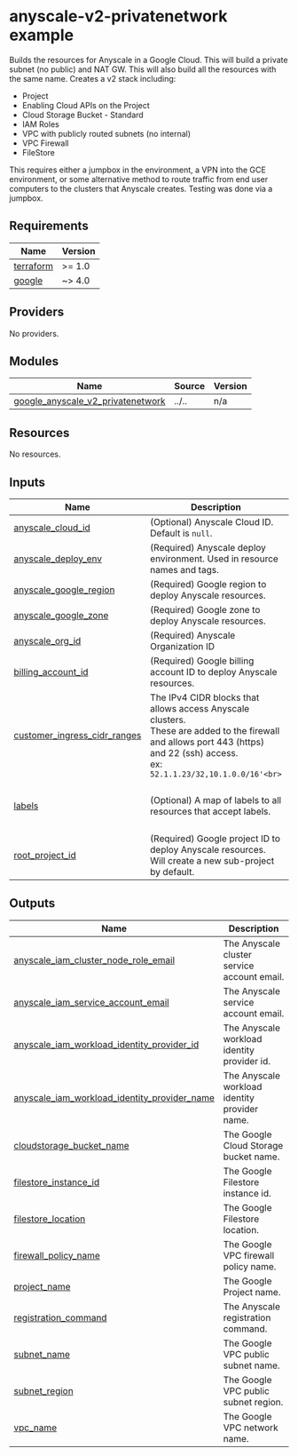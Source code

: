 # anyscale-v2-privatenetwork example

Builds the resources for Anyscale in a Google Cloud.
This will build a private subnet (no public) and NAT GW.
This will also build all the resources with the same name.
Creates a v2 stack including:
- Project
- Enabling Cloud APIs on the Project
- Cloud Storage Bucket - Standard
- IAM Roles
- VPC with publicly routed subnets (no internal)
- VPC Firewall
- FileStore

This requires either a jumpbox in the environment, a VPN into the GCE environment, or some alternative
method to route traffic from end user computers to the clusters that Anyscale creates. Testing was done
via a jumpbox.

<!-- BEGINNING OF PRE-COMMIT-TERRAFORM DOCS HOOK -->
## Requirements

| Name | Version |
|------|---------|
| <a name="requirement_terraform"></a> [terraform](#requirement\_terraform) | >= 1.0 |
| <a name="requirement_google"></a> [google](#requirement\_google) | ~> 4.0 |

## Providers

No providers.

## Modules

| Name | Source | Version |
|------|--------|---------|
| <a name="module_google_anyscale_v2_privatenetwork"></a> [google\_anyscale\_v2\_privatenetwork](#module\_google\_anyscale\_v2\_privatenetwork) | ../.. | n/a |

## Resources

No resources.

## Inputs

| Name | Description | Type | Default | Required |
|------|-------------|------|---------|:--------:|
| <a name="input_anyscale_cloud_id"></a> [anyscale\_cloud\_id](#input\_anyscale\_cloud\_id) | (Optional) Anyscale Cloud ID. Default is `null`. | `string` | `null` | no |
| <a name="input_anyscale_deploy_env"></a> [anyscale\_deploy\_env](#input\_anyscale\_deploy\_env) | (Required) Anyscale deploy environment. Used in resource names and tags. | `string` | n/a | yes |
| <a name="input_anyscale_google_region"></a> [anyscale\_google\_region](#input\_anyscale\_google\_region) | (Required) Google region to deploy Anyscale resources. | `string` | n/a | yes |
| <a name="input_anyscale_google_zone"></a> [anyscale\_google\_zone](#input\_anyscale\_google\_zone) | (Required) Google zone to deploy Anyscale resources. | `string` | n/a | yes |
| <a name="input_anyscale_org_id"></a> [anyscale\_org\_id](#input\_anyscale\_org\_id) | (Required) Anyscale Organization ID | `string` | n/a | yes |
| <a name="input_billing_account_id"></a> [billing\_account\_id](#input\_billing\_account\_id) | (Required) Google billing account ID to deploy Anyscale resources. | `string` | n/a | yes |
| <a name="input_customer_ingress_cidr_ranges"></a> [customer\_ingress\_cidr\_ranges](#input\_customer\_ingress\_cidr\_ranges) | The IPv4 CIDR blocks that allows access Anyscale clusters.<br>These are added to the firewall and allows port 443 (https) and 22 (ssh) access.<br>ex: `52.1.1.23/32,10.1.0.0/16'<br>` | `string` | n/a | yes |
| <a name="input_labels"></a> [labels](#input\_labels) | (Optional) A map of labels to all resources that accept labels. | `map(string)` | <pre>{<br>  "environment": "test",<br>  "test": true<br>}</pre> | no |
| <a name="input_root_project_id"></a> [root\_project\_id](#input\_root\_project\_id) | (Required) Google project ID to deploy Anyscale resources. Will create a new sub-project by default. | `string` | n/a | yes |

## Outputs

| Name | Description |
|------|-------------|
| <a name="output_anyscale_iam_cluster_node_role_email"></a> [anyscale\_iam\_cluster\_node\_role\_email](#output\_anyscale\_iam\_cluster\_node\_role\_email) | The Anyscale cluster service account email. |
| <a name="output_anyscale_iam_service_account_email"></a> [anyscale\_iam\_service\_account\_email](#output\_anyscale\_iam\_service\_account\_email) | The Anyscale service account email. |
| <a name="output_anyscale_iam_workload_identity_provider_id"></a> [anyscale\_iam\_workload\_identity\_provider\_id](#output\_anyscale\_iam\_workload\_identity\_provider\_id) | The Anyscale workload identity provider id. |
| <a name="output_anyscale_iam_workload_identity_provider_name"></a> [anyscale\_iam\_workload\_identity\_provider\_name](#output\_anyscale\_iam\_workload\_identity\_provider\_name) | The Anyscale workload identity provider name. |
| <a name="output_cloudstorage_bucket_name"></a> [cloudstorage\_bucket\_name](#output\_cloudstorage\_bucket\_name) | The Google Cloud Storage bucket name. |
| <a name="output_filestore_instance_id"></a> [filestore\_instance\_id](#output\_filestore\_instance\_id) | The Google Filestore instance id. |
| <a name="output_filestore_location"></a> [filestore\_location](#output\_filestore\_location) | The Google Filestore location. |
| <a name="output_firewall_policy_name"></a> [firewall\_policy\_name](#output\_firewall\_policy\_name) | The Google VPC firewall policy name. |
| <a name="output_project_name"></a> [project\_name](#output\_project\_name) | The Google Project name. |
| <a name="output_registration_command"></a> [registration\_command](#output\_registration\_command) | The Anyscale registration command. |
| <a name="output_subnet_name"></a> [subnet\_name](#output\_subnet\_name) | The Google VPC public subnet name. |
| <a name="output_subnet_region"></a> [subnet\_region](#output\_subnet\_region) | The Google VPC public subnet region. |
| <a name="output_vpc_name"></a> [vpc\_name](#output\_vpc\_name) | The Google VPC network name. |
<!-- END OF PRE-COMMIT-TERRAFORM DOCS HOOK -->
